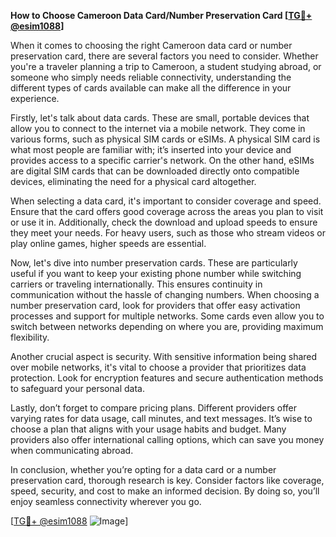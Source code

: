 **How to Choose Cameroon Data Card/Number Preservation Card [[TG💪+ @esim1088](https://t.me/s/esim1088)]**

When it comes to choosing the right Cameroon data card or number preservation card, there are several factors you need to consider. Whether you're a traveler planning a trip to Cameroon, a student studying abroad, or someone who simply needs reliable connectivity, understanding the different types of cards available can make all the difference in your experience.

Firstly, let's talk about data cards. These are small, portable devices that allow you to connect to the internet via a mobile network. They come in various forms, such as physical SIM cards or eSIMs. A physical SIM card is what most people are familiar with; it’s inserted into your device and provides access to a specific carrier's network. On the other hand, eSIMs are digital SIM cards that can be downloaded directly onto compatible devices, eliminating the need for a physical card altogether. 

When selecting a data card, it's important to consider coverage and speed. Ensure that the card offers good coverage across the areas you plan to visit or use it in. Additionally, check the download and upload speeds to ensure they meet your needs. For heavy users, such as those who stream videos or play online games, higher speeds are essential.

Now, let's dive into number preservation cards. These are particularly useful if you want to keep your existing phone number while switching carriers or traveling internationally. This ensures continuity in communication without the hassle of changing numbers. When choosing a number preservation card, look for providers that offer easy activation processes and support for multiple networks. Some cards even allow you to switch between networks depending on where you are, providing maximum flexibility.

Another crucial aspect is security. With sensitive information being shared over mobile networks, it's vital to choose a provider that prioritizes data protection. Look for encryption features and secure authentication methods to safeguard your personal data.

Lastly, don’t forget to compare pricing plans. Different providers offer varying rates for data usage, call minutes, and text messages. It’s wise to choose a plan that aligns with your usage habits and budget. Many providers also offer international calling options, which can save you money when communicating abroad.

In conclusion, whether you’re opting for a data card or a number preservation card, thorough research is key. Consider factors like coverage, speed, security, and cost to make an informed decision. By doing so, you’ll enjoy seamless connectivity wherever you go.

[[TG💪+ @esim1088](https://t.me/s/esim1088) ![Image](https://i.postimg.cc/Y0z9fWf4/image.png)]
